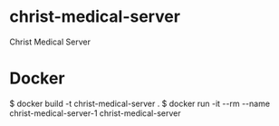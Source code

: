 # christ-medical-server
Christ Medical Server

# Docker
$ docker build -t christ-medical-server .
$ docker run -it --rm --name christ-medical-server-1 christ-medical-server

